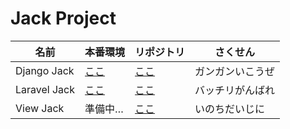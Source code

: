 # Jack Project

|名前|本番環境|リポジトリ|さくせん|
|--|--|--|--|
|Django Jack|[ここ](https://django-jack.herokuapp.com/)|[ここ](https://github.com/mtsml/django-jack)|ガンガンいこうぜ|
|Laravel Jack|[ここ](https://laravel-jack.herokuapp.com/)|[ここ](https://github.com/mtsml/laravel-jack)|バッチリがんばれ|
|View Jack|準備中…|[ここ](https://github.com/mtsml/view-jack)|いのちだいじに|

